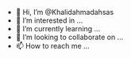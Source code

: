 - 👋 Hi, I’m @Khalidahmadahsas
- 👀 I’m interested in ...
- 🌱 I’m currently learning ...
- 💞️ I’m looking to collaborate on ...
- 📫 How to reach me ...

<!---
Khalidahmadahsas/Khalidahmadahsas is a ✨ special ✨ repository because its `README.md` (this file) appears on your GitHub profile.
You can click the Preview link to take a look at your changes.
--->

